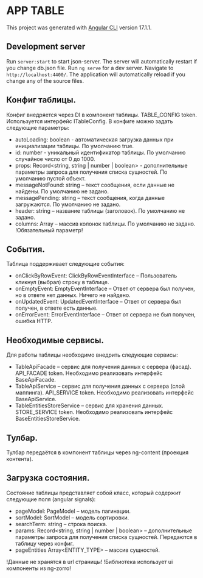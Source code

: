# APP TABLE

This project was generated with [Angular CLI](https://github.com/angular/angular-cli) version 17.1.1.

## Development server

Run `server:start` to start json-server. The server will automatically restart if you change db.json file.
Run `ng serve` for a dev server. Navigate to `http://localhost:4400/`. The application will automatically reload if you change any of the source files.

## Конфиг таблицы.
Конфиг внедряется через DI в компонент таблицы. TABLE_CONFIG token. Используется интерфейс ITableConfig. В конфиге можно задать следующие параметры:
* autoLoading: boolean - автоматическая загрузка данных при инициализации таблицы. По умолчанию true.
* id: number - уникальный идентификатор таблицы. По умолчанию случайное число от 0 до 1000.
* props: Record<string, string | number | boolean> - дополнительные параметры запроса для получения списка сущностей. По умолчанию пустой объект.
* messageNotFound: string – текст сообщения, если данные не найдены. По умолчанию не задано.
* messagePending: string – текст сообщения, когда данные загружаются. По умолчанию не задано.
* header: string – название таблицы (заголовок). По умолчанию не задано.
* columns: Array<ColumnPropertiesInterface> – массив колонок таблицы. По умолчанию не задано. !Обязательный параметр!

## События.
Таблица поддерживает следующие события:
* onClickByRowEvent: ClickByRowEventInterface – Пользователь кликнул (выбрал) строку в таблице.
* onEmptyEvent: EmptyEventInterface – Ответ от сервера был получен, но в ответе нет данных. Ничего не найдено.
* onUpdatedEvent: UpdatedEventInterface – Ответ от сервера был получен, в ответе есть данные.
* onErrorEvent: ErrorEventInterface – Ответ от сервера не был получен, ошибка HTTP.

## Необходимые сервисы.
Для работы таблицы необходимо внедрить следующие сервисы:
* TableApiFacade – сервис для получения данных с сервера (фасад). API_FACADE token. Необходимо реализовать интерфейс BaseApiFacade.
* TableApiService – сервис для получения данных с сервера (слой маппинга). API_SERVICE token. Необходимо реализовать интерфейс BaseApiService.
* TableEntitiesStoreService – сервис для хранения данных. STORE_SERVICE token. Необходимо реализовать интерфейс BaseEntitiesStoreService.

## Тулбар.
Тулбар передаётся в компонент таблицы через ng-content (проекция контента).

## Загрузка состояния.
Состояние таблицы представляет собой класс, который содержит следующие поля (angular signals):
* pageModel: PageModel – модель пагинации.
* sortModel: SortModel – модель сортировки.
* searchTerm: string – строка поиска.
* params: Record<string, string | number | boolean> – дополнительные параметры запроса для получения списка сущностей. Передаются в таблицу через конфиг.
* pageEntities Array<ENTITY_TYPE> – массив сущностей.

!Данные не хранятся в url страницы!
!Библиотека использует ui компоненты из ng-zorro!
